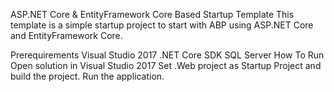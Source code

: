 ASP.NET Core & EntityFramework Core Based Startup Template
This template is a simple startup project to start with ABP using ASP.NET Core and EntityFramework Core.

Prerequirements
Visual Studio 2017
.NET Core SDK
SQL Server
How To Run
Open solution in Visual Studio 2017
Set .Web project as Startup Project and build the project.
Run the application.
